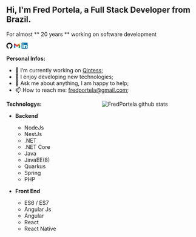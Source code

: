 ##  Hi, I'm Fred Portela, a Full Stack Developer from Brazil.  ##

For almost ** 20 years ** working on software development


[![Github](https://raw.githubusercontent.com/fredportela/fredportela/main/github-logo.png)](https://github.com/fredportela) [![Gmail](https://raw.githubusercontent.com/fredportela/fredportela/main/gmail.png)](mailto:fredportela@gmail.com) [![Linkedin](https://raw.githubusercontent.com/fredportela/fredportela/main/linkedin.png)](https://www.linkedin.com/in/fredpaveloso)

**Personal Infos:**

-   💼 I’m currently working on [Qintess](https://qintess.com/);
-   🔧 I enjoy developing new technologies;
-   💬 Ask me about anything, I am happy to help;
-   📫 How to reach me: [fredportela@gmail.com](mailto:fredportela@gmail.com);

<a href="https://github.com/fredportela">
    <img width="50%" align="right" width="50%" alt="FredPortela github stats" src="https://github-readme-stats.vercel.app/api?username=FredPortela&show_icons=true&hide_border=true" />
</a>


**Technologys:**
- **Backend** 
  
  - NodeJs
  - NestJs
  - .NET
  - .NET Core
  - Java
  - JavaEE(8) 
  - Quarkus
  - Spring
  - PHP

- **Front End**
  - ES6 / ES7
  - Angular Js
  - Angular
  - React
  - React Native
